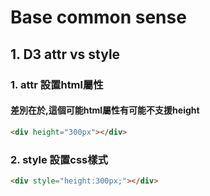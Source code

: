 # Base common sense

## 1. D3 attr vs style
### 1. attr 設置html屬性
#### 差別在於,這個可能html屬性有可能不支援height
```html
<div height="300px"></div>
```
### 2. style 設置css樣式
```html
<div style="height:300px;"></div>
```

